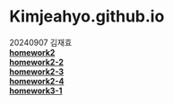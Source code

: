 # Kimjeahyo.github.io

20240907 김재효 <br/>
              [**homework2**](https://Kimjeahyo.github.io/homework2.html) <br/>
              [**homework2-2**](https://Kimjeahyo.github.io/homework2-2.html)<br/>
              [**homework2-3**](https://Kimjeahyo.github.io/homework2-3.html)<br/>
              [**homework2-4**](https://Kimjeahyo.github.io/homework2-4.html)<br/>
              [**homework3-1**](https://Kimjeahyo.github.io/homework3-1.jpg)<br/>
              
